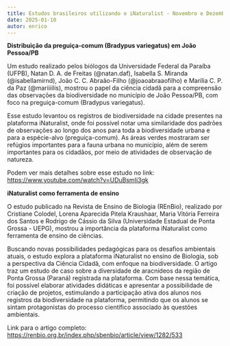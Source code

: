 ```yaml
---
title: Estudos brasileiros utilizando o iNaturalist - Novembro e Dezembro de 2024
date: 2025-01-10
autor: enrico
---
```


**Distribuição da preguiça-comum (Bradypus variegatus) em João Pessoa/PB**

Um estudo realizado pelos biólogos da Universidade Federal da Paraíba (UFPB), Natan D. A. de Freitas (@natan.daf), Isabella S. Miranda (@isabellamirnd), João C. C. Abraão-Filho (@joaoabraaofilho) e Marília C. P. da Paz (@mariiiilis), mostrou o papel da ciência cidadã para a compreensão das observações da biodiversidade no município de João Pessoa/PB, com foco na preguiça-comum (Bradypus variegatus).

Esse estudo levantou os registros de biodiversidade na cidade presentes na plataforma iNaturalist, onde foi possível notar uma similaridade dos padrões de observações ao longo dos anos para toda a biodiversidade urbana e para a espécie-alvo (preguiça-comum). As áreas verdes mostraram ser refúgios importantes para a fauna urbana no município, além de serem importantes para os cidadãos, por meio de atividades de observação de natureza.

Podem ver mais detalhes sobre esse estudo no link: https://www.youtube.com/watch?v=UDuBsmIi3gk


**iNaturalist como ferramenta de ensino**

O estudo publicado na Revista de Ensino de Biologia (REnBio), realizado por Cristiane Colodel, Lorena Aparecida Pitela Kraushaar, Maria Vitória Ferreira dos Santos e Rodrigo de Cássio da Silva (Universidade Estadual de Ponta Grossa - UEPG), mostrou a importância da plataforma iNaturalist como ferramenta de ensino de ciências.

Buscando novas possibilidades pedagógicas para os desafios ambientais atuais, o estudo explora a plataforma iNaturalist no ensino de Biologia, sob a perspectiva da Ciência Cidadã, com enfoque na biodiversidade. O artigo traz um estudo de caso sobre a diversidade de aracnídeos da região de Ponta Grossa (Paraná) registrada na plataforma. Com base nessa temática, foi possível elaborar atividades didáticas e apresentar a possibilidade de criação de projetos, estimulando a participação ativa dos alunos nos registros da biodiversidade na plataforma, permitindo que os alunos se sintam protagonistas do processo científico associado às questões ambientais.

Link para o artigo completo: https://renbio.org.br/index.php/sbenbio/article/view/1282/533
